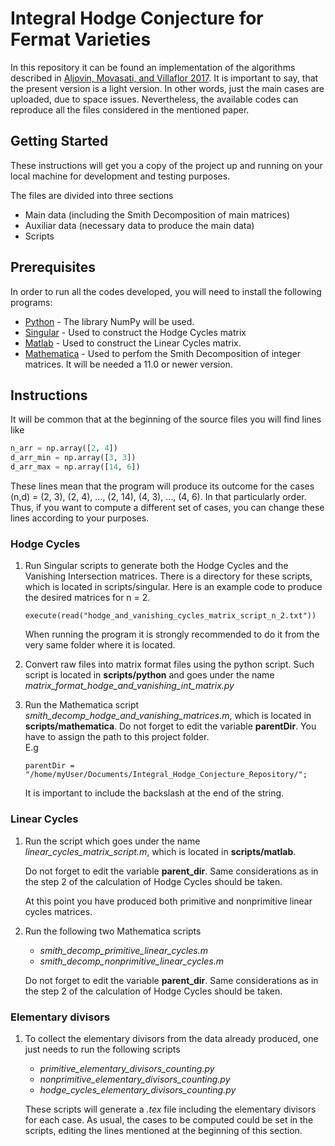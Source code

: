 # Integral Hodge Conjecture for Fermat Varieties

In this repository it can be found an implementation of the algorithms described in [Aljovin, Movasati, and Villaflor 2017](https://arxiv.org/abs/1711.02628). It is important to say, that the present version is a light version. In other words, just the main cases are uploaded, due to space issues. Nevertheless, the available codes can reproduce all the files considered in the mentioned paper. 


## Getting Started

These instructions will get you a copy of the project up and running on your local machine for development and testing purposes. 

The files are divided into three sections
* Main data (including the Smith Decomposition of main matrices)
* Auxiliar data (necessary data to produce the main data)
* Scripts

## Prerequisites

In order to run all the codes developed, you will need to install the following programs:

* [Python](https://www.python.org/) - The library NumPy will be used.
* [Singular](https://www.singular.uni-kl.de/) - Used to construct the Hodge Cycles matrix
* [Matlab](https://www.mathworks.com/products/matlab.html) - Used to construct the Linear Cycles matrix. 
* [Mathematica](https://www.wolfram.com/mathematica/) - Used to perfom the Smith Decomposition of integer matrices. It will be needed a 11.0 or newer version.



## Instructions

It will be common that at the beginning of the source files you will find lines like 

```python
n_arr = np.array([2, 4])
d_arr_min = np.array([3, 3]) 
d_arr_max = np.array([14, 6])	
```
These lines mean that the program will produce its outcome for the cases (n,d) = (2, 3), (2, 4), ..., (2, 14), (4, 3), ..., (4, 6). In that particularly order. Thus, if you want to compute a different set of cases, you can change these lines according to your purposes. 


### Hodge Cycles

1. Run Singular scripts to generate both the Hodge Cycles and the Vanishing Intersection matrices. There is a directory for these scripts, which is located in scripts/singular. Here is an example code to produce the desired matrices for n = 2.
      ```
      execute(read("hodge_and_vanishing_cycles_matrix_script_n_2.txt"))
      ```
   When running the program it is strongly recommended to do it from the very same folder where it is located.

2. Convert raw files into matrix format files using the python script. Such script is located in **scripts/python** and goes under the name *matrix_format_hodge_and_vanishing_int_matrix.py*

3. Run the Mathematica script *smith_decomp_hodge_and_vanishing_matrices.m*, which is located in **scripts/mathematica**. Do not forget to edit the variable **parentDir**. You have to assign the path to this project folder.  
   E.g
      ```
      parentDir = "/home/myUser/Documents/Integral_Hodge_Conjecture_Repository/";
      ```
   It is important to include the backslash at the end of the string.


### Linear Cycles


1. Run the script which goes under the name *linear_cycles_matrix_script.m*, which is located in **scripts/matlab**.

   Do not forget to edit the variable **parent_dir**. Same considerations as in the step 2 of the calculation of Hodge Cycles should be taken.

   At this point you have produced both primitive and nonprimitive linear cycles matrices.


2. Run the following two Mathematica scripts
      * *smith_decomp_primitive_linear_cycles.m*
      * *smith_decomp_nonprimitive_linear_cycles.m*  
   
   Do not forget to edit the variable **parent_dir**. Same considerations as in the step 2 of the calculation of Hodge Cycles should be taken.

### Elementary divisors

1. To collect the elementary divisors from the data already produced, one just needs to run the following scripts
      * *primitive_elementary_divisors_counting.py*
      * *nonprimitive_elementary_divisors_counting.py*
      * *hodge_cycles_elementary_divisors_counting.py*
      
   These scripts will generate a *.tex* file including the elementary divisors for each case. As usual, the cases to be computed could be set in the scripts, editing the lines mentioned at the beginning of this section.
